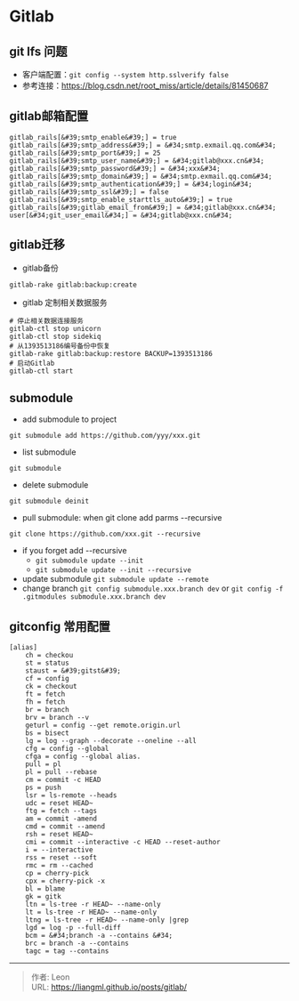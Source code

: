 # Gitlab

## git lfs 问题
* 客户端配置：```git config --system http.sslverify false```
* 参考连接：https://blog.csdn.net/root_miss/article/details/81450687
## gitlab邮箱配置
```shell
gitlab_rails[&#39;smtp_enable&#39;] = true
gitlab_rails[&#39;smtp_address&#39;] = &#34;smtp.exmail.qq.com&#34;
gitlab_rails[&#39;smtp_port&#39;] = 25
gitlab_rails[&#39;smtp_user_name&#39;] = &#34;gitlab@xxx.cn&#34;
gitlab_rails[&#39;smtp_password&#39;] = &#34;xxx&#34;
gitlab_rails[&#39;smtp_domain&#39;] = &#34;smtp.exmail.qq.com&#34;
gitlab_rails[&#39;smtp_authentication&#39;] = &#34;login&#34;
gitlab_rails[&#39;smtp_ssl&#39;] = false
gitlab_rails[&#39;smtp_enable_starttls_auto&#39;] = true
gitlab_rails[&#39;gitlab_email_from&#39;] = &#34;gitlab@xxx.cn&#34;
user[&#34;git_user_email&#34;] = &#34;gitlab@xxx.cn&#34;
```
## gitlab迁移
* gitlab备份
```shell
gitlab-rake gitlab:backup:create
```
* gitlab 定制相关数据服务
```shell
# 停止相关数据连接服务
gitlab-ctl stop unicorn
gitlab-ctl stop sidekiq
# 从1393513186编号备份中恢复
gitlab-rake gitlab:backup:restore BACKUP=1393513186
# 启动Gitlab
gitlab-ctl start
```
## submodule
* add submodule to project
```shell
git submodule add https://github.com/yyy/xxx.git
```
* list submodule
```shell
git submodule
```
* delete submodule
```shell
git submodule deinit
```
* pull submodule: when git clone add parms --recursive
```shell
git clone https://github.com/xxx.git --recursive
```
* if you forget add --recursive
  * ```git submodule update --init```
  * ```git submodule update --init --recursive```
* update submodule
```git submodule update --remote```
* change branch
```git config submodule.xxx.branch dev```
or ```git config -f .gitmodules submodule.xxx.branch dev```
## gitconfig 常用配置
```shell
[alias]
	ch = checkou
	st = status
	staust = &#39;gitst&#39;
	cf = config
	ck = checkout
	ft = fetch
	fh = fetch
	br = branch
	brv = branch --v
	geturl = config --get remote.origin.url
	bs = bisect
	lg = log --graph --decorate --oneline --all
	cfg = config --global
	cfga = config --global alias.
	pull = pl
	pl = pull --rebase
	cm = commit -c HEAD
	ps = push
	lsr = ls-remote --heads
	udc = reset HEAD~
	ftg = fetch --tags
	am = commit -amend
	cmd = commit --amend
	rsh = reset HEAD~
	cmi = commit --interactive -c HEAD --reset-author
	i = --interactive
	rss = reset --soft
	rmc = rm --cached
	cp = cherry-pick
	cpx = cherry-pick -x
	bl = blame
	gk = gitk
	ltn = ls-tree -r HEAD~ --name-only
	lt = ls-tree -r HEAD~ --name-only
	ltng = ls-tree -r HEAD~ --name-only |grep
	lgd = log -p --full-diff
	bcm = &#34;branch -a --contains &#34;
	brc = branch -a --contains
	tagc = tag --contains
```

---

> 作者: Leon  
> URL: https://liangml.github.io/posts/gitlab/  

